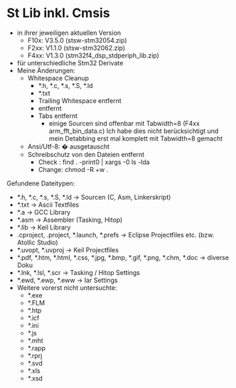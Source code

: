 St Lib inkl. Cmsis
==================

* in ihrer jeweiligen aktuellen Version
  - F10x: V3.5.0 (stsw-stm32054.zip)
  - F2xx: V1.1.0 (stsw-stm32062.zip)
  - F4xx: V1.3.0 (stm32f4_dsp_stdperiph_lib.zip)
* für unterschiedliche Stm32 Derivate
* Meine Änderungen:
  - Whitespace Cleanup
    - *.h, *.c, *.s, *.S, *.ld
    - *.txt
    - Trailing Whitespace entfernt
    - <CR> entfernt
    - Tabs entfernt
      - einige Sourcen sind offenbar mit Tabwidth=8 (F4xx arm_fft_bin_data.c)
        Ich habe dies nicht berücksichtigt und mein Detabbing erst mal komplett mit Tabwidth=8 gemacht
  - Ansi/Utf-8: � ausgetauscht
  - Schreibschutz von den Dateien entfernt
    - Check : find . -print0 | xargs -0 ls -lda
    - Change: chmod -R +w .

Gefundene Dateitypen:
- *.h, *.c, *.s, *.S, *.ld → Sourcen (C, Asm, Linkerskript)
- *.txt → Ascii Textfiles
- *.a → GCC Library
- *.asm → Assembler (Tasking, Hitop)
- *.lib → Keil Library
- .cproject, .project, *.launch, *.prefs → Eclipse Projectfiles etc. (bzw. Atollic Studio)
- *.uvopt, *.uvproj → Keil Projectfiles
- *.pdf, *.htm, *.html, *.css, *.jpg, *.bmp, *.gif, *.png, *.chm, *.doc → diverse Doku
- *.lnk, *.lsl, *.scr → Tasking / Hitop Settings
- *.ewd, *.ewp, *.eww → Iar Settings
- Weitere vorerst nicht untersuchte:
  - *.exe
  - *.FLM
  - *.htp
  - *.icf
  - *.ini
  - *.js
  - *.mht
  - *.rapp
  - *.rprj
  - *.svd
  - *.xls
  - *.xsd
